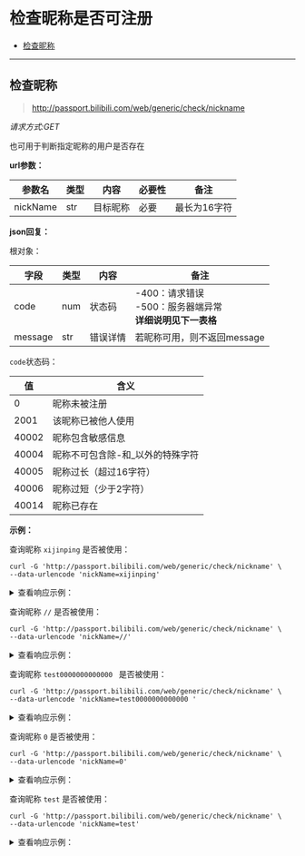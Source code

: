 # 检查昵称是否可注册

- [检查昵称](#检查昵称)

---

## 检查昵称

> http://passport.bilibili.com/web/generic/check/nickname

*请求方式:GET*

也可用于判断指定昵称的用户是否存在

**url参数：**

| 参数名 | 类型 | 内容        | 必要性 | 备注 |
| -------- | ---- | ----------- | ------ | ---- |
| nickName | str | 目标昵称  | 必要   | 最长为16字符 |

**json回复：**

根对象：

| 字段    | 类型 | 内容       | 备注                        |
| ------- | ---- | -------- | --------------------------- |
| code    | num  | 状态码    | -400：请求错误<br />-500：服务器端异常<br />**详细说明见下一表格** |
| message | str  | 错误详情   | 若昵称可用，则不返回message   |

`code`状态码：

| 值    | 含义                              |
| ----- | --------------------------------- |
| 0     | 昵称未被注册                      |
| 2001  | 该昵称已被他人使用                |
| 40002 | 昵称包含敏感信息                  |
| 40004 | 昵称不可包含除\-和_以外的特殊字符 |
| 40005 | 昵称过长（超过16字符）            |
| 40006 | 昵称过短（少于2字符）             |
| 40014 | 昵称已存在                        |

**示例：**

查询昵称 `xijinping` 是否被使用：

```shell
curl -G 'http://passport.bilibili.com/web/generic/check/nickname' \
--data-urlencode 'nickName=xijinping'
```

<details>
<summary>查看响应示例：</summary>

```json
{
    "code":40002,
    "message":"昵称包含敏感信息"
}
```

</details>

查询昵称 `//` 是否被使用：

```shell
curl -G 'http://passport.bilibili.com/web/generic/check/nickname' \
--data-urlencode 'nickName=//'
```

<details>
<summary>查看响应示例：</summary>

```json
{
    "code": 40004,
    "message": "昵称不可包含除-和_以外的特殊字符"
}
```

</details>

查询昵称 `test0000000000000 ` 是否被使用：

```shell
curl -G 'http://passport.bilibili.com/web/generic/check/nickname' \
--data-urlencode 'nickName=test0000000000000 '
```

<details>
<summary>查看响应示例：</summary>

```json
{
    "code": 40005,
    "message": "昵称过长"
}
```

</details>

查询昵称 `0` 是否被使用：

```shell
curl -G 'http://passport.bilibili.com/web/generic/check/nickname' \
--data-urlencode 'nickName=0'
```

<details>
<summary>查看响应示例：</summary>

```json
{
    "code": 40006,
    "message": "昵称过短"
}
```

</details>

查询昵称 `test` 是否被使用：

```shell
curl -G 'http://passport.bilibili.com/web/generic/check/nickname' \
--data-urlencode 'nickName=test'
```

<details>
<summary>查看响应示例：</summary>

```json
{
	"code":40014,
	"message":"昵称已存在"
}
```

</details>
